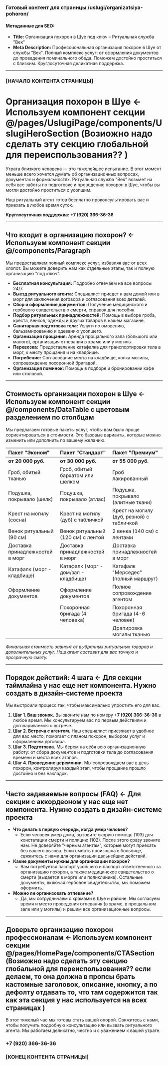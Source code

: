 ### **Готовый контент для страницы /uslugi/organizatsiya-pohoron/**

#### **Метаданные для SEO:**

- **Title:** Организация похорон в Шуе под ключ – Ритуальная служба "Век"
- **Meta Description:** Профессиональная организация похорон в Шуе от службы "Век". Полный комплекс услуг: от оформления документов до проведения поминального обеда. Поможем достойно проститься с близким. Круглосуточная деликатная поддержка.

---

### **\[НАЧАЛО КОНТЕНТА СТРАНИЦЫ\]**

# **Организация похорон в Шуе** <- Используем компонент секции @/pages/UslugiPage/components/UslugiHeroSection (Возиожно надо сделать эту секцию глобальной для переиспользования?? )

Утрата близкого человека — это тяжелейшее испытание. В этот момент меньше всего хочется думать об организационных вопросах, документах и формальностях. Ритуальная служба "Век" возьмет на себя все заботы по подготовке и проведению похорон в Шуе, чтобы вы могли достойно проститься с усопшим.

Наш ритуальный агент готов бесплатно проконсультировать вас и приехать в любое время суток.

**Круглосуточная поддержка: \+7 (920) 366-36-36**

---

## **Что входит в организацию похорон?** <- Используем компонент секции @/components/Paragraph

Мы предоставляем полный комплекс услуг, избавляя вас от всех хлопот. Вы можете доверить нам как отдельные этапы, так и полную организацию "под ключ".

- **Бесплатная консультация:** Подробно отвечаем на все вопросы 24/7.
- **Выезд ритуального агента:** Специалист приедет к вам домой или в морг для заключения договора и согласования всех деталей.
- **Сбор и оформление документов:** Получение медицинского и гербового свидетельств о смерти, справок для пособия.
- **Подбор ритуальных принадлежностей:** Помощь в выборе гроба, креста, венков, одежды и других товаров в нашем магазине.
- **Санитарная подготовка тела:** Услуги по омовению, бальзамированию и одеванию усопшего.
- **Организация прощания:** Аренда прощального зала (большого или малого), организация отпевания в храме или у могилы.
- **Перевозка:** Предоставление катафалка для транспортировки тела в морг, к месту прощания и на кладбище.
- **Погребение:** Согласование места на кладбище, копка могилы, сопровождение похоронной бригадой.
- **Организация поминок:** Помощь в подборе и бронировании кафе или столовой.

---

## **Стоимость организации похорон в Шуе** <- Используем компонент секции @/components/DataTable с цветовым разделением по столбцам

Мы предлагаем готовые пакеты услуг, чтобы вам было проще сориентироваться в стоимости. Это базовые варианты, которые можно изменить или дополнить по вашему желанию.

| Пакет "Эконом"                  | Пакет "Стандарт"                       | Пакет "Премиум"                           |
| :------------------------------ | :------------------------------------- | :---------------------------------------- |
| **от 20 000 руб.**              | **от 30 000 руб.**                     | **от 55 000 руб.**                        |
| Гроб, обитый тканью             | Гроб, обитый бархатом или шелком       | Гроб лакированный                         |
| Подушка, покрывало (шелк)       | Подушка, покрывало (атлас)             | Подушка, покрывало (элитные ткани)        |
| Крест на могилу (сосна)         | Крест на могилу (дуб) с табличкой      | Крест на могилу (дуб, резной) с табличкой |
| Венок ритуальный (90 см)        | Венок ритуальный (120 см) с лентой     | 2 венка (140 см) с лентами                |
| Доставка принадлежностей в морг | Доставка принадлежностей в морг        | Доставка принадлежностей в морг           |
| Катафалк (морг \- кладбище)     | Катафалк (морг \- дом/зал \- кладбище) | Катафалк "Мерседес" (полный маршрут)      |
| Оформление документов           | Оформление документов                  | Полное сопровождение агентом              |
|                                 | Похоронная бригада (4 человека)        | Похоронная бригада (4-6 человек)          |
|                                 |                                        | Драпировка могилы тканью                  |

_Финальная стоимость зависит от выбранных ритуальных товаров и дополнительных услуг. Наш агент составит для вас точную и прозрачную смету._

---

## **Порядок действий: 4 шага** <- Для секции таймлайна у нас еще нет компонента. Нужно создать в дизайн-системе проекта

Мы выстроили процесс так, чтобы максимально упростить его для вас.

1. **Шаг 1\. Ваш звонок.** Вы звоните нам по номеру **\+7 (920) 366-36-36** в любое время. Мы консультируем вас по первым действиям и договариваемся о встрече.
2. **Шаг 2\. Встреча с агентом.** Наш специалист приезжает в удобное для вас место, помогает с планом похорон, выбором услуг и оформлением договора.
3. **Шаг 3\. Подготовка.** Мы берем на себя всю организационную работу: от сбора документов и подготовки тела до согласования времени и места всех этапов.
4. **Шаг 4\. Проведение церемонии.** Мы сопровождаем вас в день похорон, контролируя каждый этап, чтобы прощание прошло достойно и без накладок.

---

## **Часто задаваемые вопросы (FAQ)** <- Для секции с аккордеоном у нас еще нет компонента. Нужно создать в дизайн-системе проекта

- **Что делать в первую очередь, когда умер человек?**
  - Если человек умер дома, вызовите скорую помощь (103) для констатации смерти и полицию (102). После этого сразу звоните нам. Не доверяйте "черным агентам", которые могут приехать без вашего вызова. Если смерть произошла в больнице, свяжитесь с нами для организации дальнейших действий.
- **Какие документы нужны для организации похорон?**
  - Вам потребуется паспорт усопшего и паспорт ответственного за организацию похорон, а также медицинское свидетельство о смерти (выдается в морге или поликлинике). Остальные документы, включая гербовое свидетельство, мы поможем оформить.
- **Можно ли организовать отпевание?**
  - Да, мы сотрудничаем с храмами в Шуе и районе. Мы согласуем время и место проведения отпевания (в храме, в прощальном зале или у могилы) и решим все организационные вопросы.

---

## **Доверьте организацию похорон профессионалам** <- Используем компонент секции @/pages/HomePage/components/CTASection (Возиожно надо сделать эту секцию глобальной для переиспользования?? если делаем, то она должна в пропсы брать кастомные заголовок, описание, кнопку, а по дефолту отдавать то, что там содержится так как эта секция у нас используется на всех страницах )

В этот тяжелый час мы готовы стать вашей опорой. Свяжитесь с нами, чтобы получить подробную консультацию или вызвать ритуального агента. Мы работаем деликатно, честно и с уважением к вашей утрате.

### **\+7 (920) 366-36-36**

### **\[КОНЕЦ КОНТЕНТА СТРАНИЦЫ\]**
